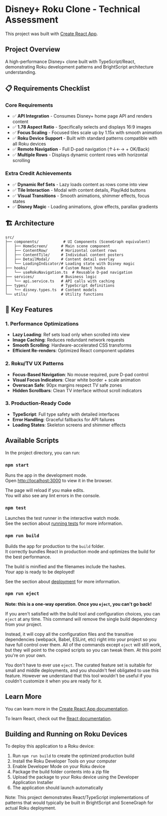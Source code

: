 # Disney+ Roku Clone - Technical Assessment

This project was built with [Create React App](https://github.com/facebook/create-react-app).

## Project Overview

A high-performance Disney+ clone built with TypeScript/React, demonstrating Roku development patterns and BrightScript architecture understanding.

## 📋 Requirements Checklist

### Core Requirements
- ✅ **API Integration** - Consumes Disney+ home page API and renders content
- ✅ **1.78 Aspect Ratio** - Specifically selects and displays 16:9 images
- ✅ **Focus Scaling** - Focused tiles scale up by 1.15x with smooth animation
- ✅ **Roku Device Support** - Built with standard patterns compatible with all Roku devices
- ✅ **Remote Navigation** - Full D-pad navigation (↑↓←→ + OK/Back)
- ✅ **Multiple Rows** - Displays dynamic content rows with horizontal scrolling

### Extra Credit Achievements
- ✅ **Dynamic Ref Sets** - Lazy loads content as rows come into view
- ✅ **Tile Interaction** - Modal with content details, Play/Add buttons
- ✅ **Visual Transitions** - Smooth animations, shimmer effects, focus states
- ✅ **Disney Magic** - Loading animations, glow effects, parallax gradients

## 🏗️ Architecture

```
src/
├── components/           # UI Components (SceneGraph equivalent)
│   ├── HomeScreen/      # Main scene component
│   ├── ContentRow/      # Horizontal content rows
│   ├── ContentTile/     # Individual content posters
│   ├── DetailModal/     # Content detail overlay
│   └── LoadingIndicator/# Loading state with Disney magic
├── hooks/               # Custom React hooks
│   └── useRokuNavigation.ts  # Reusable D-pad navigation
├── services/            # Business logic
│   └── api.service.ts   # API calls with caching
├── types/               # TypeScript definitions
│   └── disney.types.ts  # Content models
└── utils/               # Utility functions
```

## 🎯 Key Features

### 1. **Performance Optimizations**
- **Lazy Loading**: Ref sets load only when scrolled into view
- **Image Caching**: Reduces redundant network requests
- **Smooth Scrolling**: Hardware-accelerated CSS transforms
- **Efficient Re-renders**: Optimized React component updates

### 2. **Roku/TV UX Patterns**
- **Focus-Based Navigation**: No mouse required, pure D-pad control
- **Visual Focus Indicators**: Clear white border + scale animation
- **Overscan Safe**: 90px margins respect TV safe zones
- **Hidden Scrollbars**: Clean TV interface without scroll indicators

### 3. **Production-Ready Code**
- **TypeScript**: Full type safety with detailed interfaces
- **Error Handling**: Graceful fallbacks for API failures
- **Loading States**: Skeleton screens and shimmer effects

## Available Scripts

In the project directory, you can run:

### `npm start`

Runs the app in the development mode.\
Open [http://localhost:3000](http://localhost:3000) to view it in the browser.

The page will reload if you make edits.\
You will also see any lint errors in the console.

### `npm test`

Launches the test runner in the interactive watch mode.\
See the section about [running tests](https://facebook.github.io/create-react-app/docs/running-tests) for more information.

### `npm run build`

Builds the app for production to the `build` folder.\
It correctly bundles React in production mode and optimizes the build for the best performance.

The build is minified and the filenames include the hashes.\
Your app is ready to be deployed!

See the section about [deployment](https://facebook.github.io/create-react-app/docs/deployment) for more information.

### `npm run eject`

**Note: this is a one-way operation. Once you `eject`, you can't go back!**

If you aren't satisfied with the build tool and configuration choices, you can `eject` at any time. This command will remove the single build dependency from your project.

Instead, it will copy all the configuration files and the transitive dependencies (webpack, Babel, ESLint, etc) right into your project so you have full control over them. All of the commands except `eject` will still work, but they will point to the copied scripts so you can tweak them. At this point you're on your own.

You don't have to ever use `eject`. The curated feature set is suitable for small and middle deployments, and you shouldn't feel obligated to use this feature. However we understand that this tool wouldn't be useful if you couldn't customize it when you are ready for it.

## Learn More

You can learn more in the [Create React App documentation](https://facebook.github.io/create-react-app/docs/getting-started).

To learn React, check out the [React documentation](https://reactjs.org/).

## Building and Running on Roku Devices

To deploy this application to a Roku device:

1. Run `npm run build` to create the optimized production build
2. Install the Roku Developer Tools on your computer
3. Enable Developer Mode on your Roku device
4. Package the build folder contents into a zip file
5. Upload the package to your Roku device using the Developer Application Installer
6. The application should launch automatically

Note: This project demonstrates React/TypeScript implementations of patterns that would typically be built in BrightScript and SceneGraph for actual Roku deployment.